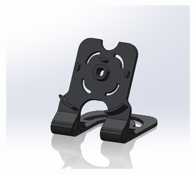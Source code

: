 ![alt text](https://github.com/maksym-n/3d_models/blob/main/ecobee_thermostat_premium_stand/stand.png?raw=true)
